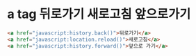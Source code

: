 # a tag 뒤로가기 새로고침 앞으로가기

```html
<a href="javascript:history.back()">뒤로가기</a>
<a href="javascript:location.reload()">새로고침</a>
<a href="javascript:history.forward()">앞으로 가기</a>
```

